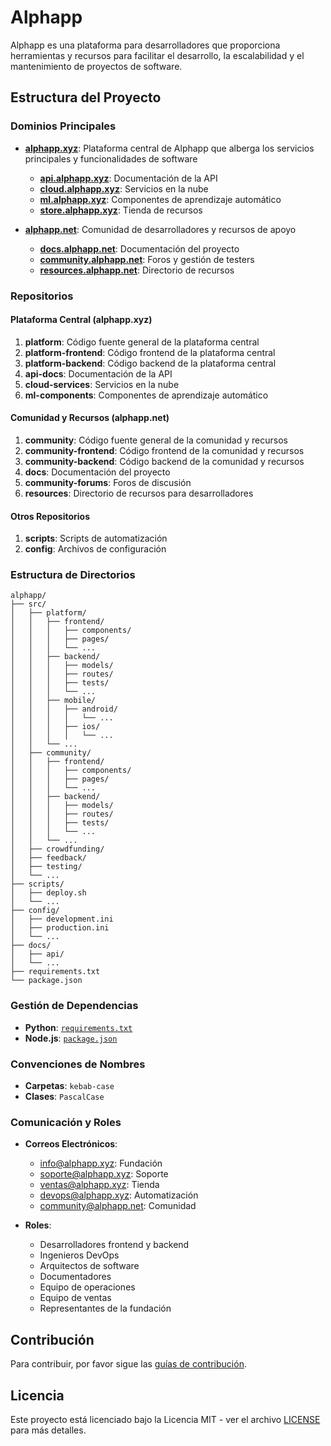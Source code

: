 # Alphapp

Alphapp es una plataforma para desarrolladores que proporciona herramientas y recursos para facilitar el desarrollo, la escalabilidad y el mantenimiento de proyectos de software.

## Estructura del Proyecto

### Dominios Principales

- **[alphapp.xyz](https://alphapp.xyz)**: Plataforma central de Alphapp que alberga los servicios principales y funcionalidades de software
  - **[api.alphapp.xyz](https://api.alphapp.xyz)**: Documentación de la API
  - **[cloud.alphapp.xyz](https://cloud.alphapp.xyz)**: Servicios en la nube
  - **[ml.alphapp.xyz](https://ml.alphapp.xyz)**: Componentes de aprendizaje automático
  - **[store.alphapp.xyz](https://store.alphapp.xyz)**: Tienda de recursos

- **[alphapp.net](https://alphapp.net)**: Comunidad de desarrolladores y recursos de apoyo
  - **[docs.alphapp.net](https://docs.alphapp.net)**: Documentación del proyecto
  - **[community.alphapp.net](https://community.alphapp.net)**: Foros y gestión de testers
  - **[resources.alphapp.net](https://resources.alphapp.net)**: Directorio de recursos

### Repositorios

#### Plataforma Central (alphapp.xyz)

1. **platform**: Código fuente general de la plataforma central
2. **platform-frontend**: Código frontend de la plataforma central
3. **platform-backend**: Código backend de la plataforma central
4. **api-docs**: Documentación de la API
5. **cloud-services**: Servicios en la nube
6. **ml-components**: Componentes de aprendizaje automático

#### Comunidad y Recursos (alphapp.net)

1. **community**: Código fuente general de la comunidad y recursos
2. **community-frontend**: Código frontend de la comunidad y recursos
3. **community-backend**: Código backend de la comunidad y recursos
4. **docs**: Documentación del proyecto
5. **community-forums**: Foros de discusión
6. **resources**: Directorio de recursos para desarrolladores

#### Otros Repositorios

1. **scripts**: Scripts de automatización
2. **config**: Archivos de configuración

### Estructura de Directorios

```plaintext
alphapp/
├── src/
│   ├── platform/
│   │   ├── frontend/
│   │   │   ├── components/
│   │   │   ├── pages/
│   │   │   └── ...
│   │   ├── backend/
│   │   │   ├── models/
│   │   │   ├── routes/
│   │   │   ├── tests/
│   │   │   └── ...
│   │   ├── mobile/
│   │   │   ├── android/
│   │   │   │   └── ...
│   │   │   ├── ios/
│   │   │   │   └── ...
│   │   └── ...
│   ├── community/
│   │   ├── frontend/
│   │   │   ├── components/
│   │   │   ├── pages/
│   │   │   └── ...
│   │   ├── backend/
│   │   │   ├── models/
│   │   │   ├── routes/
│   │   │   ├── tests/
│   │   │   └── ...
│   │   └── ...
│   ├── crowdfunding/
│   ├── feedback/
│   ├── testing/
│   └── ...
├── scripts/
│   ├── deploy.sh
│   └── ...
├── config/
│   ├── development.ini
│   ├── production.ini
│   └── ...
├── docs/
│   ├── api/
│   └── ...
├── requirements.txt
└── package.json
```

### Gestión de Dependencias

- **Python**: [`requirements.txt`](https://www.python.org/)
- **Node.js**: [`package.json`](https://nodejs.org/)

### Convenciones de Nombres

- **Carpetas**: `kebab-case`
- **Clases**: `PascalCase`

### Comunicación y Roles

- **Correos Electrónicos**: 
  - [info@alphapp.xyz](mailto:info@alphapp.xyz): Fundación
  - [soporte@alphapp.xyz](mailto:soporte@alphapp.xyz): Soporte
  - [ventas@alphapp.xyz](mailto:ventas@alphapp.xyz): Tienda
  - [devops@alphapp.xyz](mailto:devops@alphapp.xyz): Automatización
  - [community@alphapp.net](mailto:community@alphapp.net): Comunidad

- **Roles**:
  - Desarrolladores frontend y backend
  - Ingenieros DevOps
  - Arquitectos de software
  - Documentadores
  - Equipo de operaciones
  - Equipo de ventas
  - Representantes de la fundación

## Contribución

Para contribuir, por favor sigue las [guías de contribución](docs/CONTRIBUTING.md).

## Licencia

Este proyecto está licenciado bajo la Licencia MIT - ver el archivo [LICENSE](LICENSE) para más detalles.
